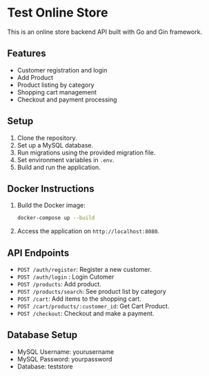 # Test Online Store

This is an online store backend API built with Go and Gin framework.

## Features

- Customer registration and login
- Add Product
- Product listing by category
- Shopping cart management
- Checkout and payment processing

## Setup

1. Clone the repository.
2. Set up a MySQL database.
3. Run migrations using the provided migration file.
4. Set environment variables in `.env`.
5. Build and run the application.

## Docker Instructions

1. Build the Docker image:
   ```bash
   docker-compose up --build
   ```
2. Access the application on `http://localhost:8080`.

## API Endpoints

- `POST /auth/register`: Register a new customer.
- `POST /auth/login` : Login Cutomer
- `POST /products`: Add product.
- `POST /products/search`: See product list by category
- `POST /cart`: Add items to the shopping cart.
- `POST /cart/products/:customer_id`: Get Cart Product.
- `POST /checkout`: Checkout and make a payment.

## Database Setup

- MySQL Username: yourusername
- MySQL Password: yourpassword
- Database: teststore
